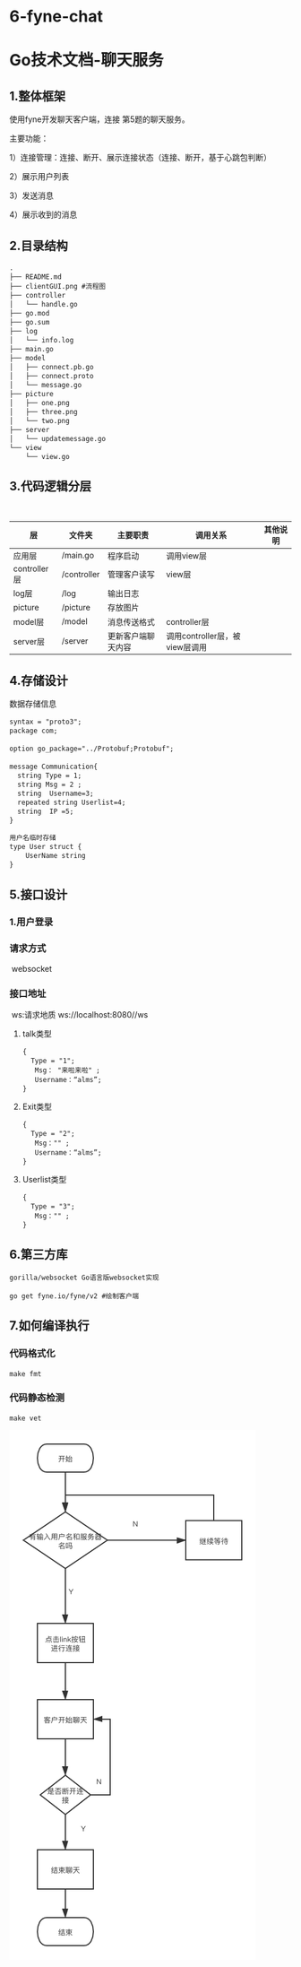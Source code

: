 # 6-fyne-chat



# Go技术文档-聊天服务

## 1.整体框架

使用fyne开发聊天客户端，连接 第5题的聊天服务。

主要功能：

1）连接管理：连接、断开、展示连接状态（连接、断开，基于心跳包判断）

2）展示用户列表

3）发送消息

4）展示收到的消息

## 2.目录结构

```
.
├── README.md
├── clientGUI.png #流程图
├── controller
│   └── handle.go
├── go.mod
├── go.sum
├── log
│   └── info.log
├── main.go
├── model
│   ├── connect.pb.go
│   ├── connect.proto
│   └── message.go
├── picture
│   ├── one.png
│   ├── three.png
│   └── two.png
├── server
│   └── updatemessage.go
└── view
    └── view.go

```



## 3.代码逻辑分层

​	

| 层           | 文件夹      | 主要职责           | 调用关系                       | 其他说明 |
| ------------ | ----------- | ------------------ | ------------------------------ | -------- |
| 应用层       | /main.go    | 程序启动           | 调用view层                     |          |
| controller层 | /controller | 管理客户读写       | view层                         |          |
| log层        | /log        | 输出日志           |                                |          |
| picture      | /picture    | 存放图片           |                                |          |
| model层      | /model      | 消息传送格式       | controller层                   |          |
| server层     | /server     | 更新客户端聊天内容 | 调用controller层，被view层调用 |          |



## 4.存储设计

数据存储信息

```
syntax = "proto3";
package com;

option go_package="../Protobuf;Protobuf";

message Communication{
  string Type = 1;
  string Msg = 2 ;
  string  Username=3;
  repeated string Userlist=4;
  string  IP =5;
}

```

```
用户名临时存储
type User struct {
	UserName string
}
```



## 5.接口设计

### 1.用户登录

### 	请求方式

​		websocket

### 	接口地址

​		ws:请求地质 ws://localhost:8080//ws

1. talk类型

   ```
   {
   	 Type = "1";
      Msg： "来啦来啦" ;
      Username：“alms”;
   }
   ```

2. Exit类型

   ```
   {
   	 Type = "2";
      Msg："" ;
      Username：“alms”;
   }
   ```

3. Userlist类型

   ```
   {
   	 Type = "3";
      Msg："" ;
   }
   ```

   ### 

## 6.第三方库

```
gorilla/websocket Go语言版websocket实现

go get fyne.io/fyne/v2 #绘制客户端
```

## 7.如何编译执行

### 代码格式化

```
make fmt
```

### 代码静态检测

```
make vet
```



![clientGUI](clientGUI.png)

